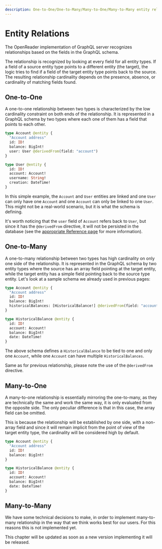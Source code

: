 ```yaml
---
description: One-to-One/One-to-Many/Many-to-One/Many-to-Many entity relations
---
```


# Entity Relations

The OpenReader implementation of GraphQL server recognizes relationships based on the fields in the GraphQL schema.

The relationship is recognized by looking at every field for all entity types. If a field of a source entity type points to a different entity (the target), the logic tries to find if a field of the target entity type points back to the source. The resulting relationship cardinality depends on the presence, absence, or cardinality of matching fields found.

## One-to-One

A one-to-one relationship between two types is characterized by the low cardinality constraint on both ends of the relationship. It is represented in a GraphQL schema by two types where each one of them has a field that points to each other.

```graphql title="schema.graphql"
type Account @entity {
  "Account address"
  id: ID!
  balance: BigInt!
  user: User @derivedFrom(field: "account")
}

type User @entity {
  id: ID!
  account: Account!
  username: String!
  creation: DateTime!
}

```


In this simple example, the `Account` and `User` entities are linked and one `User` can only have one `Account` and one `Account` can only be linked to one `User`. This might not be a real-world scenario, but it is what the schema is defining.

It's worth noticing that the `user` field of `Account` refers back to `User`, but since it has the `@derivedFrom` directive, it will not be persisted in the database (see the [appropriate Reference page](/docs/query-squid/openreader-schema/annotations-directives#derivedfrom) for more information).

## One-to-Many

A one-to-many relationship between two types has high cardinality on only one side of the relationship. It is represented in the GraphQL schema by two entity types where the source has an array field pointing at the target entity, while the target entity has a simple field pointing back to the source type entity. Let's look at a sample schema we already used in previous pages:

```graphql title="schema.graphql"
type Account @entity {
  "Account address"
  id: ID!
  balance: BigInt!
  historicalBalances: [HistoricalBalance!] @derivedFrom(field: "account")
}

type HistoricalBalance @entity {
  id: ID!
  account: Account!
  balance: BigInt!
  date: DateTime!
}

```


The above schema defines a `HistoricalBalance` to be tied to one and only one `Account`, while one `Account` can have multiple `HistoricalBalances`.

Same as for previous relationship, please note the use of the `@derivedFrom` directive.

## Many-to-One

A many-to-one relationship is essentially mirroring the one-to-many, as they are technically the same and work the same way, it is only evaluated from the opposite side. The only peculiar difference is that in this case, the array field can be omitted.

This is because the relationship will be established by one side, with a non-array field and since it will remain implicit from the point of view of the target entity type, the cardinality will be considered high by default.

```graphql title="schema.graphql"
type Account @entity {
  "Account address"
  id: ID!
  balance: BigInt!
}

type HistoricalBalance @entity {
  id: ID!
  account: Account!
  balance: BigInt!
  date: DateTime!
}

```


## Many-to-Many

We have some technical decisions to make, in order to implement many-to-many relationship in the way that we think works best for our users. For this reasons this is not implemented yet.

This chapter will be updated as soon as a new version implementing it will be released.
